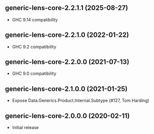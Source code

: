 ## generic-lens-core-2.2.1.1 (2025-08-27)
- GHC 9.14 compatibility

## generic-lens-core-2.2.1.0 (2022-01-22)
- GHC 9.2 compatibility

## generic-lens-core-2.2.0.0 (2021-07-13)
- GHC 9.0 compatibility

## generic-lens-core-2.1.0.0 (2021-01-25)
- Expose Data.Generics.Product.Internal.Subtype (#127, Tom Harding)

## generic-lens-core-2.0.0.0 (2020-02-11)
- Initial release
